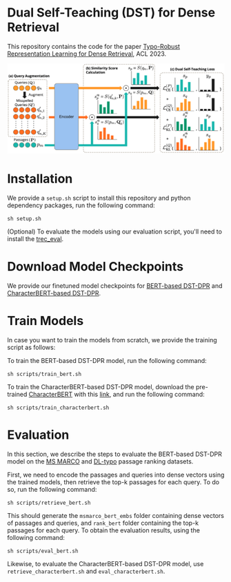 # Dual Self-Teaching (DST) for Dense Retrieval
This repository contains the code for the paper [Typo-Robust Representation Learning for Dense Retrieval](https://openreview.net/pdf?id=A5hKjXkDHd), ACL 2023.

<img src="DST_Pipeline.png">

# Installation
We provide a ```setup.sh``` script to install this repository and python dependency packages, run the following command:
```
sh setup.sh
```

(Optional) To evaluate the models using our evaluation script, you'll need to install the [trec_eval](https://github.com/usnistgov/trec_eval).

# Download Model Checkpoints
We provide our finetuned model checkpoints for [BERT-based DST-DPR](https://drive.google.com/file/d/1PjPF1EX7apX5KlQbRBzZ2BzulLDMg8zG/view?usp=sharing) and [CharacterBERT-based DST-DPR](https://drive.google.com/file/d/17IgUJg-SNf6homWx1_o9CNbgls8-eFgG/view?usp=sharing).

# Train Models
In case you want to train the models from scratch, we provide the training script as follows:

To train the BERT-based DST-DPR model, run the following command:
```
sh scripts/train_bert.sh
```

To train the CharacterBERT-based DST-DPR model, download the pre-trained [CharacterBERT](https://github.com/helboukkouri/character-bert/tree/0c1f5c2622950988833a9d95e29bc26864298592#pre-trained-models) with this [link](https://docs.google.com/uc?id=11-kSfIwSWrPno6A4VuNFWuQVYD8Bg_aZ), and run the following command:
```
sh scripts/train_characterbert.sh
```

# Evaluation
In this section, we describe the steps to evaluate the BERT-based DST-DPR model on the [MS MARCO](https://microsoft.github.io/msmarco/) and [DL-typo](https://github.com/ielab/CharacterBERT-DR/tree/main/data) passage ranking datasets.

First, we need to encode the passages and queries into dense vectors using the trained models, then retrieve the top-k passages for each query. To do so, run the following command:
```
sh scripts/retrieve_bert.sh
```

This should generate the ```msmarco_bert_embs``` folder containing dense vectors of passages and queries, and ```rank_bert``` folder containing the top-k passages for each query. 
To obtain the evaluation results, using the following command:
```
sh scripts/eval_bert.sh
```

Likewise, to evaluate the CharacterBERT-based DST-DPR model, use ```retrieve_characterbert.sh``` and ```eval_characterbert.sh```.
